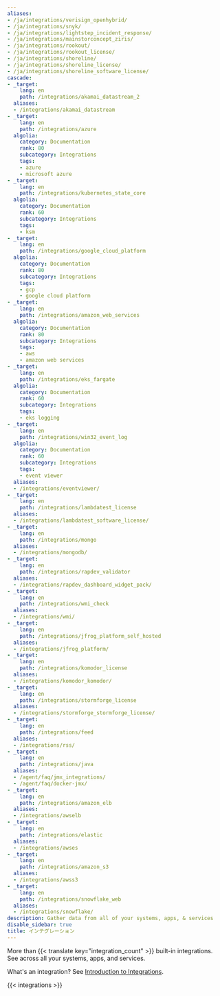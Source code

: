 ```yaml
---
aliases:
- /ja/integrations/verisign_openhybrid/
- /ja/integrations/snyk/
- /ja/integrations/lightstep_incident_response/
- /ja/integrations/mainstorconcept_ziris/
- /ja/integrations/rookout/
- /ja/integrations/rookout_license/
- /ja/integrations/shoreline/
- /ja/integrations/shoreline_license/
- /ja/integrations/shoreline_software_license/
cascade:
- _target:
    lang: en
    path: /integrations/akamai_datastream_2
  aliases:
  - /integrations/akamai_datastream
- _target:
    lang: en
    path: /integrations/azure
  algolia:
    category: Documentation
    rank: 80
    subcategory: Integrations
    tags:
    - azure
    - microsoft azure
- _target:
    lang: en
    path: /integrations/kubernetes_state_core
  algolia:
    category: Documentation
    rank: 60
    subcategory: Integrations
    tags:
    - ksm
- _target:
    lang: en
    path: /integrations/google_cloud_platform
  algolia:
    category: Documentation
    rank: 80
    subcategory: Integrations
    tags:
    - gcp
    - google cloud platform
- _target:
    lang: en
    path: /integrations/amazon_web_services
  algolia:
    category: Documentation
    rank: 80
    subcategory: Integrations
    tags:
    - aws
    - amazon web services
- _target:
    lang: en
    path: /integrations/eks_fargate
  algolia:
    category: Documentation
    rank: 60
    subcategory: Integrations
    tags:
    - eks logging
- _target:
    lang: en
    path: /integrations/win32_event_log
  algolia:
    category: Documentation
    rank: 60
    subcategory: Integrations
    tags:
    - event viewer
  aliases:
  - /integrations/eventviewer/
- _target:
    lang: en
    path: /integrations/lambdatest_license
  aliases:
  - /integrations/lambdatest_software_license/
- _target:
    lang: en
    path: /integrations/mongo
  aliases:
  - /integrations/mongodb/
- _target:
    lang: en
    path: /integrations/rapdev_validator
  aliases:
  - /integrations/rapdev_dashboard_widget_pack/
- _target:
    lang: en
    path: /integrations/wmi_check
  aliases:
  - /integrations/wmi/
- _target:
    lang: en
    path: /integrations/jfrog_platform_self_hosted
  aliases:
  - /integrations/jfrog_platform/
- _target:
    lang: en
    path: /integrations/komodor_license
  aliases:
  - /integrations/komodor_komodor/
- _target:
    lang: en
    path: /integrations/stormforge_license
  aliases:
  - /integrations/stormforge_stormforge_license/
- _target:
    lang: en
    path: /integrations/feed
  aliases:
  - /integrations/rss/
- _target:
    lang: en
    path: /integrations/java
  aliases:
  - /agent/faq/jmx_integrations/
  - /agent/faq/docker-jmx/
- _target:
    lang: en
    path: /integrations/amazon_elb
  aliases:
  - /integrations/awselb
- _target:
    lang: en
    path: /integrations/elastic
  aliases:
  - /integrations/awses
- _target:
    lang: en
    path: /integrations/amazon_s3
  aliases:
  - /integrations/awss3
- _target:
    lang: en
    path: /integrations/snowflake_web
  aliases:
  - /integrations/snowflake/
description: Gather data from all of your systems, apps, & services
disable_sidebar: true
title: インテグレーション
---
```


More than {{< translate key="integration_count" >}} built-in integrations. See across all your systems, apps, and services.

What's an integration? See [Introduction to Integrations][1].

{{< integrations >}}

[1]: /ja/getting_started/integrations/
